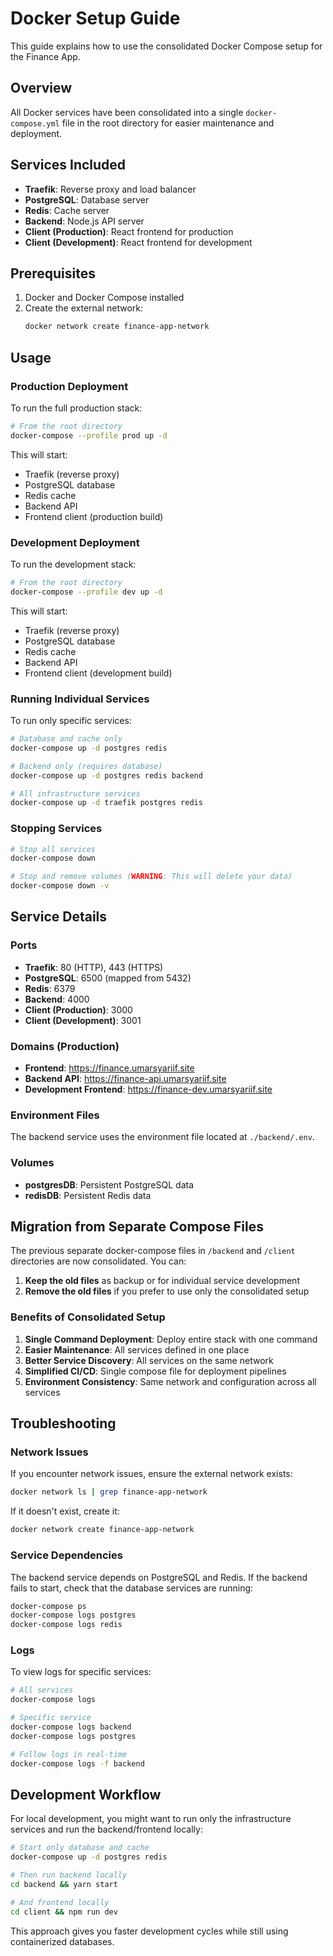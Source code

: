 # Docker Setup Guide

This guide explains how to use the consolidated Docker Compose setup for the Finance App.

## Overview

All Docker services have been consolidated into a single `docker-compose.yml` file in the root directory for easier maintenance and deployment.

## Services Included

- **Traefik**: Reverse proxy and load balancer
- **PostgreSQL**: Database server
- **Redis**: Cache server
- **Backend**: Node.js API server
- **Client (Production)**: React frontend for production
- **Client (Development)**: React frontend for development

## Prerequisites

1. Docker and Docker Compose installed
2. Create the external network:
   ```bash
   docker network create finance-app-network
   ```

## Usage

### Production Deployment

To run the full production stack:

```bash
# From the root directory
docker-compose --profile prod up -d
```

This will start:
- Traefik (reverse proxy)
- PostgreSQL database
- Redis cache
- Backend API
- Frontend client (production build)

### Development Deployment

To run the development stack:

```bash
# From the root directory
docker-compose --profile dev up -d
```

This will start:
- Traefik (reverse proxy)
- PostgreSQL database
- Redis cache
- Backend API
- Frontend client (development build)

### Running Individual Services

To run only specific services:

```bash
# Database and cache only
docker-compose up -d postgres redis

# Backend only (requires database)
docker-compose up -d postgres redis backend

# All infrastructure services
docker-compose up -d traefik postgres redis
```

### Stopping Services

```bash
# Stop all services
docker-compose down

# Stop and remove volumes (WARNING: This will delete your data)
docker-compose down -v
```

## Service Details

### Ports

- **Traefik**: 80 (HTTP), 443 (HTTPS)
- **PostgreSQL**: 6500 (mapped from 5432)
- **Redis**: 6379
- **Backend**: 4000
- **Client (Production)**: 3000
- **Client (Development)**: 3001

### Domains (Production)

- **Frontend**: https://finance.umarsyariif.site
- **Backend API**: https://finance-api.umarsyariif.site
- **Development Frontend**: https://finance-dev.umarsyariif.site

### Environment Files

The backend service uses the environment file located at `./backend/.env`.

### Volumes

- **postgresDB**: Persistent PostgreSQL data
- **redisDB**: Persistent Redis data

## Migration from Separate Compose Files

The previous separate docker-compose files in `/backend` and `/client` directories are now consolidated. You can:

1. **Keep the old files** as backup or for individual service development
2. **Remove the old files** if you prefer to use only the consolidated setup

### Benefits of Consolidated Setup

1. **Single Command Deployment**: Deploy entire stack with one command
2. **Easier Maintenance**: All services defined in one place
3. **Better Service Discovery**: All services on the same network
4. **Simplified CI/CD**: Single compose file for deployment pipelines
5. **Environment Consistency**: Same network and configuration across all services

## Troubleshooting

### Network Issues

If you encounter network issues, ensure the external network exists:

```bash
docker network ls | grep finance-app-network
```

If it doesn't exist, create it:

```bash
docker network create finance-app-network
```

### Service Dependencies

The backend service depends on PostgreSQL and Redis. If the backend fails to start, check that the database services are running:

```bash
docker-compose ps
docker-compose logs postgres
docker-compose logs redis
```

### Logs

To view logs for specific services:

```bash
# All services
docker-compose logs

# Specific service
docker-compose logs backend
docker-compose logs postgres

# Follow logs in real-time
docker-compose logs -f backend
```

## Development Workflow

For local development, you might want to run only the infrastructure services and run the backend/frontend locally:

```bash
# Start only database and cache
docker-compose up -d postgres redis

# Then run backend locally
cd backend && yarn start

# And frontend locally
cd client && npm run dev
```

This approach gives you faster development cycles while still using containerized databases.